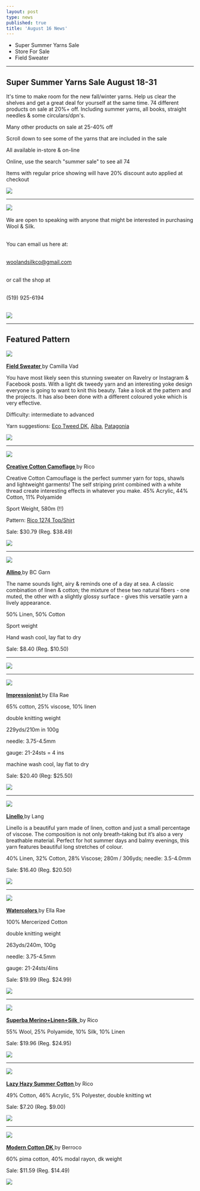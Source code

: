 ```yaml
---
layout: post
type: news
published: true
title: 'August 16 News'
---
```


- Super Summer Yarns Sale
- Store For Sale
- Field Sweater

<hr />
<h2>Super Summer Yarns Sale August 18-31</h2>

<p>It's time to make room for the new fall/winter yarns. Help us clear the shelves and get a great deal for yourself at the same time. 74 different products on sale at 20%+ off. Including summer yarns, all books, straight needles & some circulars/dpn's.

Many other products on sale at 25-40% off

Scroll down to see some of the yarns that are included in the sale

All available in-store & on-line

Online, use the search "summer sale" to see all 74

Items with regular price showing will have 20% discount auto applied at checkout</p>

<a href="https://www.woolandsilkcoshop.com/search?q=summer+sale"><img src="/img/btn_summersale.jpg"></a>
<hr/>

 <p><a href="https://www.woolandsilkcoshop.com/products/eco-tweed-chunky"><img src="/img/for_sale.jpg"></a> <br /><br />
We are open to speaking with anyone that might be interested in purchasing Wool & Silk.<br /><br />

You can email us here at:<br /><br />

<a href="woolandsilkco@gmail.com">woolandsilkco@gmail.com</a><br /><br />

or call the shop at<br /><br />

(519) 925-6194<br /><br />
  
  <a href="https://www.woolandsilkcoshop.com/"><img src="/img/btn_wool_pink.jpg"></a> </p>

<hr />

<h2>Featured Pattern</h2>

 <p><a href="https://www.ravelry.com/patterns/library/field-sweater"><img src="/img/fieldsweater.jpg"> <br /><br />
 </a><a href="https://www.ravelry.com/patterns/library/field-sweater"><strong>Field Sweater </strong></a>by Camilla Vad
<p>You have most likely seen this stunning sweater on Ravelry or Instagram & Facebook posts. With a light dk tweedy yarn and an interesting yoke design everyone is going to want to knit this beauty. Take a look at the pattern and the projects. It has also been done with a different coloured yoke which is very effective.

Difficulty: intermediate to advanced

Yarn suggestions: <a href="https://www.woolandsilkcoshop.com/products/eco-tweed-dk">Eco Tweed DK</a>, <a href="https://www.woolandsilkcoshop.com/products/alba">Alba</a>, <a href="https://www.woolandsilkcoshop.com/products/patagonia">Patagonia</a></p>
    
 <a href="https://www.ravelry.com/patterns/library/field-sweater"><img src="/img/btn_fieldsweater.jpg"></a> <br />
<hr/>
 <p><a href="https://www.woolandsilkcoshop.com/products/creative-cotton-camouflage"><img src="/img/cottoncammo.jpg"> <br /><br />
 </a><a href="https://www.woolandsilkcoshop.com/products/creative-cotton-camouflage"><strong>Creative Cotton Camoflage </strong></a>by Rico
<p>Creative Cotton Camouflage is the perfect summer yarn for tops, shawls and lightweight garments! The self striping print combined with a white thread create interesting effects in whatever you make. 45% Acrylic, 44% Cotton, 11% Polyamide

Sport Weight, 580m (!!)

Pattern: <a href="https://www.woolandsilkcoshop.com/products/creative-cotton-camouflage">Rico 1274 Top/Shirt</a></p>
<p>Sale: $30.79 (Reg. $38.49)</p>
    
  <a href="https://www.woolandsilkcoshop.com/products/creative-cotton-camouflage"><img src="/img/btn_cottoncammo.jpg"></a> <br />
<hr/>
 <p><a href="https://www.woolandsilkcoshop.com/products/allino"><img src="/img/allino.jpg"> <br /><br />
 </a><a href="https://www.woolandsilkcoshop.com/products/allino"><strong>Allino </strong></a>by BC Garn
<p>The name sounds light, airy & reminds one of a day at sea. A classic combination of linen & cotton; the mixture of these two natural fibers - one muted, the other with a slightly glossy surface - gives this versatile yarn a lively appearance.

50% Linen, 50% Cotton

Sport weight

Hand wash cool, lay flat to dry

<p>Sale: $8.40 (Reg. $10.50)</p>
<hr>

    
  <a href="https://www.woolandsilkcoshop.com/products/allino"><img src="/img/btn_allino.jpg"></a> <br />
<hr/>
 <p><a href="https://www.woolandsilkcoshop.com/products/impressionist"><img src="/img/impressionist.jpg"> <br /><br />
 </a><a href="https://www.woolandsilkcoshop.com/products/impressionist"><strong>Impressionist </strong></a>by Ella Rae
<p>65% cotton, 25% viscose, 10% linen

double knitting weight

229yds/210m in 100g

needle: 3.75-4.5mm

gauge: 21-24sts = 4 ins

machine wash cool, lay flat to dry

<p>Sale: $20.40 (Reg: $25.50)</p>
    
  <a href="https://www.woolandsilkcoshop.com/products/impressionist"><img src="/img/btn_impressionist.jpg"></a> <br />

<hr/>
 <p><a href="https://www.woolandsilkcoshop.com/products/linello"><img src="/img/linello.jpg"> <br /><br />
 </a><a href="https://www.woolandsilkcoshop.com/products/linello"><strong>Linello </strong></a>by Lang
<p>Linello is a beautiful yarn made of linen, cotton and just a small percentage of viscose. The composition is not only breath-taking but it’s also a very breathable material. Perfect for hot summer days and balmy evenings, this yarn features beautiful long stretches of colour.

40% Linen, 32% Cotton, 28% Viscose; 280m / 306yds; needle: 3.5-4.0mm

<p>Sale: $16.40 (Reg. $20.50)</p>
    
 <a href="https://www.woolandsilkcoshop.com/products/linello"><img src="/img/btn_linello.jpg"></a> <br />
<hr/>
<p><a href="https://www.woolandsilkcoshop.com/products/watercolors"><img src="/img/watercolors.jpg"> <br /><br />
 </a><a href="https://www.woolandsilkcoshop.com/products/watercolors"><strong>Watercolors </strong></a>by Ella Rae
<p>100% Mercerized Cotton

double knitting weight

263yds/240m, 100g

needle: 3.75-4.5mm

gauge: 21-24sts/4ins
<p>Sale: $19.99 (Reg. $24.99)</p>
    
 <a href="https://www.woolandsilkcoshop.com/products/watercolors"><img src="/img/btn_watercolors.jpg"></a> <br />

<hr/>
<p><a href="https://www.woolandsilkcoshop.com/products/superba-merino-linen-silk-sock"><img src="/img/superba.jpg"> <br /><br />
 </a><a href="https://www.woolandsilkcoshop.com/products/superba-merino-linen-silk-sock"><strong>Superba Merino+Linen+Silk  </strong></a>by Rico
<p>55% Wool, 25% Polyamide, 10% Silk, 10% Linen
<p>Sale: $19.96 (Reg. $24.95)</p>
    
<a href="https://www.woolandsilkcoshop.com/products/superba-merino-linen-silk-sock"><img src="/img/btn_superba.jpg"></a> <br />
<hr/>
<p><a href="https://www.woolandsilkcoshop.com/products/creative-lazy-hazy-summer-cotton"><img src="/img/lazyhazy.jpg"> <br /><br />
 </a><a href="https://www.woolandsilkcoshop.com/products/creative-lazy-hazy-summer-cotton"><strong>Lazy Hazy Summer Cotton </strong></a>by Rico
<p>49% Cotton, 46% Acrylic, 5% Polyester, double knitting wt</p>

<p>Sale: $7.20 (Reg. $9.00)</p>
    
<a href="https://www.woolandsilkcoshop.com/products/creative-lazy-hazy-summer-cotton"><img src="/img/btn_lazyhazy.jpg"></a> <br />
<hr>
<p><a href="https://www.woolandsilkcoshop.com/products/modern-cotton-dk"><img src="/img/moderncotton.jpg"> <br /><br />
 </a><a href="https://www.woolandsilkcoshop.com/products/modern-cotton-dk"><strong>Modern Cotton DK </strong></a>by Berroco</p>
<p>60% pima cotton, 40% modal rayon, dk weight</p>
<p>Sale: $11.59 (Reg. $14.49)</p>
    
<a href="https://www.woolandsilkcoshop.com/products/modern-cotton-dk"><img src="/img/btn_moderncotton.jpg"></a> <br />


